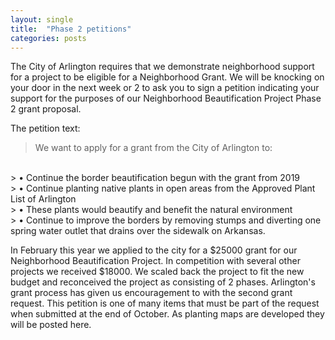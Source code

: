 ```yaml
---
layout: single
title:  "Phase 2 petitions"
categories: posts
---
```

The City of Arlington requires that we demonstrate neighborhood support for a project to be eligible for a Neighborhood Grant. We will be knocking on your door in the next week or 2 to ask you to sign a petition indicating your support for the purposes of our Neighborhood Beautification Project Phase 2 grant proposal.

The petition text:

>We want to apply for a grant from the City of Arlington to:
<br>
>  • Continue the border beautification begun with the grant from 2019
<br>
>  • Continue planting native plants in open areas from the Approved Plant List of Arlington
<br>
>  • These plants would beautify and benefit the natural environment
<br>
>  • Continue to improve the borders by removing stumps and diverting one spring water outlet that drains over the sidewalk on Arkansas.

In February this year we applied to the city for a $25000 grant for our Neighborhood Beautification Project. In competition with several other projects we received $18000. We scaled back the project to fit the new budget and reconceived the project as consisting of 2 phases. Arlington's grant process has given us encouragement to with the second grant request. This petition is one of many items that must be part of the request when submitted at the end of October. As planting maps are developed they will be posted here.
